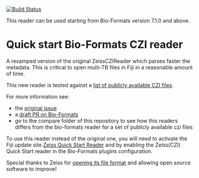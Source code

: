 [![Build Status](https://github.com/BIOP/quick-start-czi-reader/actions/workflows/build.yml/badge.svg)](https://github.com/BIOP/quick-start-czi-reader/actions/workflows/build.yml)

This reader can be used starting from Bio-Formats version 7.1.0 and above.

# Quick start Bio-Formats CZI reader

A revamped version of the original ZeissCZIReader which parses faster the metadata. This is critical to open multi-TB files in Fiji in a reasonable amount of time.

This new reader is tested against a [list of publicly available CZI files](comparison_summary.md).

For more information see:
- the [original issue](https://github.com/ome/bioformats/issues/3839)
- a [draft PR on Bio-Formats](https://github.com/ome/bioformats/pull/4009)
- go to the compare folder of this repository to see how this readers differs from the bio-formats reader for a set of publicly available czi files

To use this reader instead of the original one, you will need to activate the Fiji update site [Zeiss Quick Start Reader](https://imagej.net/plugins/zeiss-quick-start-reader) and by enabling the Zeiss(CZI) Quick Start reader in the Bio-Formats plugins configuration.

Special thanks to Zeiss for [opening its file format](https://github.com/ZEISS/libczi) and allowing open source software to improve!
